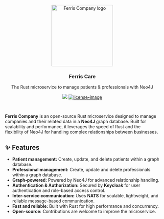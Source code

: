 <p align="center">
  <a href="https://github.com/libreconnect/ferriscompany">
    <img src="https://upload.wikimedia.org/wikipedia/commons/thumb/0/0f/Original_Ferris.svg/2560px-Original_Ferris.svg.png" width="200px" alt="Ferris Company logo" />
  </a>
</p>

<h3 align="center">Ferris Care</h3>
<p align="center">The Rust microservice to manage patients & professionals with Neo4J</p>

<div align="center">

![][rust-image]
[![license-image]][license-url]

</div>


<br />

**Ferris Company** is an open-source Rust microservice designed to manage companies and their related data in a **Neo4J** graph database. Built for scalability and performance, it leverages the speed of Rust and the flexibility of Neo4J for handling complex relationships between businesses.

## ✨ Features

- **Patient management:** Create, update, and delete patients within a graph database.
- **Professional management:** Create, update and delete professionals within a graph database.
- **Graph-powered:** Powered by Neo4J for advanced relationship handling.
- **Authentication & Authorization:** Secured by **Keycloak** for user authentication and role-based access control.
- **Inter-service communication:** Uses **NATS** for scalable, lightweight, and reliable message-based communication.
- **Fast and reliable:** Built with Rust for high performance and concurrency.
- **Open-source:** Contributions are welcome to improve the microservice.


[rust-image]: https://img.shields.io/badge/Rust-000000?style=for-the-badge&logo=rust&logoColor=white
[license-url]: LICENSE.md
[license-image]: https://img.shields.io/badge/License-Apache_2.0-196f3d?style=for-the-badge&logo=apache&logoColor=white